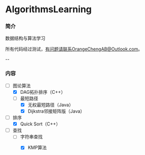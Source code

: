 # AlgorithmsLearning

### 简介

数据结构与算法学习

所有代码经过测试，有问题请联系OrangeChengAB@Outlook.com。

--
### 内容
- [ ] 图论算法
    - [x] DAG拓扑排序（C++）
    - [ ] 最短路径
        - [x] 无权最短路径（Java）
        - [x] Dijkstra邻接矩阵版（Java）
- [ ] 排序
	- [x] Quick Sort（C++）
- [ ] 查找
 	- [ ] 字符串查找
 		- [x] KMP算法 	



